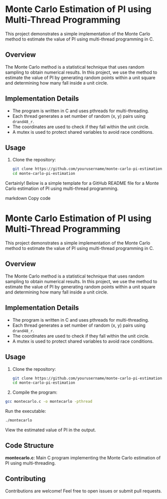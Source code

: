 # Monte Carlo Estimation of PI using Multi-Thread Programming

This project demonstrates a simple implementation of the Monte Carlo method to estimate the value of PI using multi-thread programming in C.

## Overview

The Monte Carlo method is a statistical technique that uses random sampling to obtain numerical results. In this project, we use the method to estimate the value of PI by generating random points within a unit square and determining how many fall inside a unit circle.

## Implementation Details

- The program is written in C and uses pthreads for multi-threading.
- Each thread generates a set number of random (x, y) pairs using `drand48_r`.
- The coordinates are used to check if they fall within the unit circle.
- A mutex is used to protect shared variables to avoid race conditions.

## Usage

1. Clone the repository:

   ```bash
   git clone https://github.com/yourusername/monte-carlo-pi-estimation.git
   cd monte-carlo-pi-estimation

Certainly! Below is a simple template for a GitHub README file for a Monte Carlo estimation of PI using multi-thread programming.

markdown
Copy code
# Monte Carlo Estimation of PI using Multi-Thread Programming

This project demonstrates a simple implementation of the Monte Carlo method to estimate the value of PI using multi-thread programming in C.

## Overview

The Monte Carlo method is a statistical technique that uses random sampling to obtain numerical results. In this project, we use the method to estimate the value of PI by generating random points within a unit square and determining how many fall inside a unit circle.

## Implementation Details

- The program is written in C and uses pthreads for multi-threading.
- Each thread generates a set number of random (x, y) pairs using `drand48_r`.
- The coordinates are used to check if they fall within the unit circle.
- A mutex is used to protect shared variables to avoid race conditions.

## Usage

1. Clone the repository:

   ```bash
   git clone https://github.com/yourusername/monte-carlo-pi-estimation.git
   cd monte-carlo-pi-estimation
2. Compile the program:

  ```bash
  gcc montecarlo.c -o montecarlo -pthread
```
Run the executable:
```bash
./montecarlo
```
View the estimated value of PI in the output.

## Code Structure
__montecarlo.c__: Main C program implementing the Monte Carlo estimation of PI using multi-threading.

## Contributing
Contributions are welcome! Feel free to open issues or submit pull requests.
